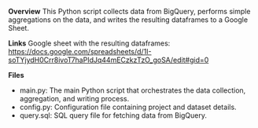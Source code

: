 **Overview**
This Python script collects data from BigQuery, performs simple aggregations on the data, and writes the resulting dataframes to a Google Sheet.

**Links**
Google sheet with the resulting dataframes: https://docs.google.com/spreadsheets/d/1I-soTYjydH0Crr8ivoT7haPIdJq44mECzkzTzO_goSA/edit#gid=0

**Files**
- main.py: The main Python script that orchestrates the data collection, aggregation, and writing process.
- config.py: Configuration file containing project and dataset details.
- query.sql: SQL query file for fetching data from BigQuery.

